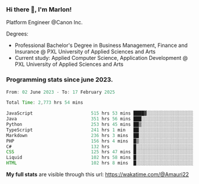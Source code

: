 
### Hi there 👋, I'm Marlon!

Platform Engineer @Canon Inc.

Degrees: 
- Professional Bachelor's Degree in Business Management, Finance and Insurance @ PXL University of Applied Sciences and Arts
- Current study: Applied Computer Science, Application Development @ PXL University of Applied Sciences and Arts

### Programming stats since june 2023.
<!--START_SECTION:waka-->

```java
From: 02 June 2023 - To: 17 February 2025

Total Time: 2,773 hrs 54 mins

JavaScript                      515 hrs 53 mins ████▓░░░░░░░░░░░░░░░░░░░░   18.19 %
Java                            351 hrs 56 mins ███░░░░░░░░░░░░░░░░░░░░░░   12.41 %
Python                          253 hrs 45 mins ██▒░░░░░░░░░░░░░░░░░░░░░░   08.95 %
TypeScript                      241 hrs 1 min   ██░░░░░░░░░░░░░░░░░░░░░░░   08.50 %
Markdown                        236 hrs 3 mins  ██░░░░░░░░░░░░░░░░░░░░░░░   08.33 %
PHP                             156 hrs 4 mins  █▒░░░░░░░░░░░░░░░░░░░░░░░   05.50 %
C#                              132 hrs         █░░░░░░░░░░░░░░░░░░░░░░░░   04.66 %
CSS                             125 hrs 47 mins █░░░░░░░░░░░░░░░░░░░░░░░░   04.44 %
Liquid                          102 hrs 58 mins █░░░░░░░░░░░░░░░░░░░░░░░░   03.63 %
HTML                            102 hrs 8 mins  █░░░░░░░░░░░░░░░░░░░░░░░░   03.60 %
```

<!--END_SECTION:waka-->
**My full stats** are visible through this url: https://wakatime.com/@Amauri22
